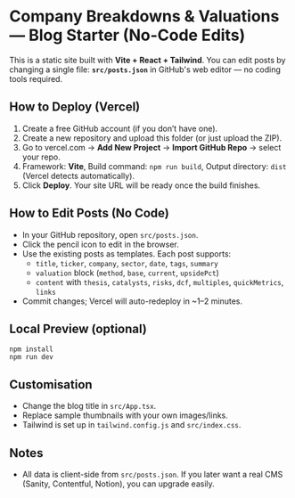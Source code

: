 
# Company Breakdowns & Valuations — Blog Starter (No-Code Edits)

This is a static site built with **Vite + React + Tailwind**. You can edit posts by changing a single file: **`src/posts.json`** in GitHub's web editor — no coding tools required.

## How to Deploy (Vercel)

1. Create a free GitHub account (if you don’t have one).
2. Create a new repository and upload this folder (or just upload the ZIP).
3. Go to vercel.com → **Add New Project** → **Import GitHub Repo** → select your repo.
4. Framework: **Vite**, Build command: `npm run build`, Output directory: `dist` (Vercel detects automatically).
5. Click **Deploy**. Your site URL will be ready once the build finishes.

## How to Edit Posts (No Code)

- In your GitHub repository, open `src/posts.json`.
- Click the pencil icon to edit in the browser.
- Use the existing posts as templates. Each post supports:
  - `title`, `ticker`, `company`, `sector`, `date`, `tags`, `summary`
  - `valuation` block (`method`, `base`, `current`, `upsidePct`)
  - `content` with `thesis`, `catalysts`, `risks`, `dcf`, `multiples`, `quickMetrics`, `links`
- Commit changes; Vercel will auto-redeploy in ~1–2 minutes.

## Local Preview (optional)

```
npm install
npm run dev
```

## Customisation

- Change the blog title in `src/App.tsx`.
- Replace sample thumbnails with your own images/links.
- Tailwind is set up in `tailwind.config.js` and `src/index.css`.

## Notes

- All data is client-side from `src/posts.json`. If you later want a real CMS (Sanity, Contentful, Notion), you can upgrade easily.
